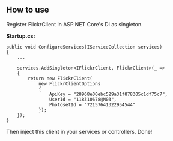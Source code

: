 ## How to use
Register FlickrClient in ASP.NET Core's DI as singleton.  
  
**Startup.cs:**
```
public void ConfigureServices(IServiceCollection services)
{
    ...
    
    services.AddSingleton<IFlickrClient, FlickrClient>(_ =>
    {
        return new FlickrClient(
            new FlickrClientOptions
            {
                ApiKey = "28968e00ebc529a31f878305c1df75c7",
                UserId = "118310678@N03",
                PhotosetId = "72157641322954544"
            });
    });
}
```

Then inject this client in your services or controllers. Done!